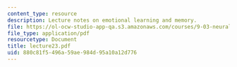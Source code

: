 ```yaml
---
content_type: resource
description: Lecture notes on emotional learning and memory.
file: https://ol-ocw-studio-app-qa.s3.amazonaws.com/courses/9-03-neural-basis-of-learning-and-memory-fall-2007/880c81f5496a59ae984d95a10a12d776_lecture23.pdf
file_type: application/pdf
resourcetype: Document
title: lecture23.pdf
uid: 880c81f5-496a-59ae-984d-95a10a12d776
---
```

